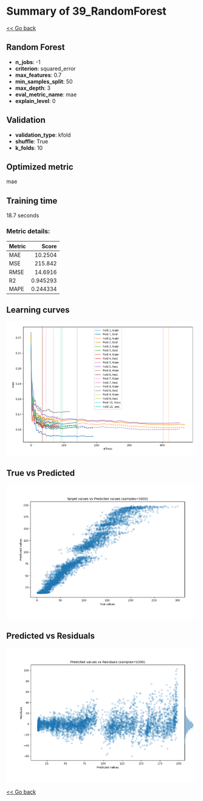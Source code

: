 # Summary of 39_RandomForest

[<< Go back](../README.md)


## Random Forest
- **n_jobs**: -1
- **criterion**: squared_error
- **max_features**: 0.7
- **min_samples_split**: 50
- **max_depth**: 3
- **eval_metric_name**: mae
- **explain_level**: 0

## Validation
 - **validation_type**: kfold
 - **shuffle**: True
 - **k_folds**: 10

## Optimized metric
mae

## Training time

18.7 seconds

### Metric details:
| Metric   |      Score |
|:---------|-----------:|
| MAE      |  10.2504   |
| MSE      | 215.842    |
| RMSE     |  14.6916   |
| R2       |   0.945293 |
| MAPE     |   0.244334 |



## Learning curves
![Learning curves](learning_curves.png)
## True vs Predicted

![True vs Predicted](true_vs_predicted.png)


## Predicted vs Residuals

![Predicted vs Residuals](predicted_vs_residuals.png)



[<< Go back](../README.md)
